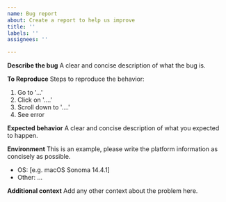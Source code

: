 ```yaml
---
name: Bug report
about: Create a report to help us improve
title: ''
labels: ''
assignees: ''

---
```


**Describe the bug**
A clear and concise description of what the bug is.

**To Reproduce**
Steps to reproduce the behavior:
1. Go to '...'
2. Click on '....'
3. Scroll down to '....'
4. See error

**Expected behavior**
A clear and concise description of what you expected to happen.

**Environment**
This is an example, please write the platform information as concisely as possible.
 - OS: [e.g. macOS Sonoma 14.4.1]
 - Other: ...

**Additional context**
Add any other context about the problem here.
